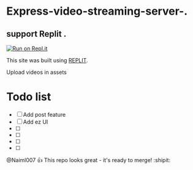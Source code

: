 # Express-video-streaming-server-.
## support Replit .

[![Run on Repl.it](https://replit.com/badge/github/Naiml007/Express-video-streaming-server-)](https://replit.com/new/github/Naiml007/Express-video-streaming-server-)

This site was built using [REPLIT](https://replit.com/@Naiml007/Express-video-streaming-server/).


Upload videos in assets 

# Todo list
- [ ] Add post feature  
- [ ] Add ez UI 
- [ ] 
- [ ] 
- [ ] 
- [ ] 



@Naiml007 :+1: This repo looks great - it's ready to merge! :shipit:
